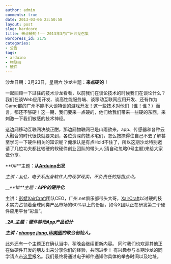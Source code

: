 ```yaml
---
author: admin
comments: true
date: 2013-03-06 23:50:58
layout: post
slug: hardcore
title: 来点硬的！—— 2013年3月广州沙龙召集
wordpress_id: 2175
categories:
- 公告
tags:
- arduino
- 物联网
- 硬件
---
```


沙龙日期：3月23日，星期六
沙龙主题：**来点硬的！**

一起回顾一下过往的技术沙龙看看，以前我们在谈论技术的时候我们在谈论什么？我们在谈Web应用开发、谈高性能服务端、谈移动互联网应用开发、还有作为Game都的广州不能不大谈特谈的游戏开发！这一些技术对他们（谁！谁？）而言，都还不够硬！这一期，我们要来一点硬的，他们给我们带来一些硬的东西，来剌激一下我们敏感的技术神经。

这边厢移动互联网决战正酣，那边厢物联网已是山雨欲来，app、传感器和各种云大融合的时代很快就要来到，各位资深的技术宅们，怎么按捺得住自己不去了解甚至学习一下硬件相关的知识呢？俺承认是有点Hold不住了，所以这期沙龙特别邀请了几位功夫都比较硬的软硬件创业团队的带头人(请自动忽略0号主题)来给大家做分享。

**0#**主题：**从[Arduino](http://arduino.cc)出发**

_主讲：[Jeff](http://weibo.com/jeffjie)，电子系出身软件人的现学现卖，不负责任的指指点点。_

___**1#**主题：**APP的硬件化**_

主讲：[彭斌](http://weibo.com/488899)[XairCraft](http://www.xaircraft.com/zh-cn/)团队CEO，广州.net俱乐部带头大哥，[XairCraft](http://www.xaircraft.com/zh-cn/)以过硬的技术实力占领着全球同类产品市场的60%以上的份额，如今X团队正在研发第二个硬件应用平台“彩盒”。

_**2#**____主题：**硬件移动App产品设计**___

___主讲：[change jiang](http://weibo.com/bookandman),[印美图](http://www.welomo.com/)的联合创始人。___

此外还有一个主题正在确认当中，稍晚会继续更新内容。
同时我们也欢迎其他正在做硬件开发的朋友出来分享你们的经验，共同进步！
有兴趣参与本期沙龙的同学请点击[这里](http://f.jeffkit.info/techparty/gz20130323_hardware/)报名。我们最终将通过电子邮件通知你具体的举办时间以及地址。
